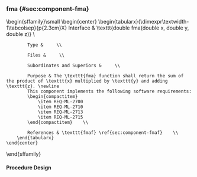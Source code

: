 ### fma  {#sec:component-fma}

\begin{sffamily}\small
	\begin{center}
		\begin{tabularx}{\dimexpr\textwidth-1\tabcolsep}{p{2.3cm}X}
			Interface       & \texttt{double fma(double x, double y, double z)} \\ 
			
			Type &     \\ 
			
			Files &     \\ 
			
			Subordinates and Superiors &     \\ 
			
			Purpose & The \texttt{fma} function shall return the sum of the product of \texttt{x} multiplied by \texttt{y} and adding \texttt{z}. \newline
			This component implements the following software requirements:
			\begin{compactitem}
				\item REQ-ML-2700
				\item REQ-ML-2710
				\item REQ-ML-2713
				\item REQ-ML-2715
			\end{compactitem}    \\ 
			
			References & \texttt{fmaf} \ref{sec:component-fmaf}    \\ 
		\end{tabularx}
	\end{center}
\end{sffamily}

#### Procedure Design
